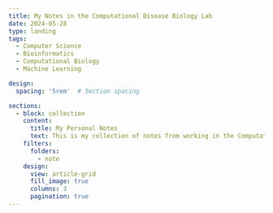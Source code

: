 ```yaml
---
title: My Notes in the Computational Disease Biology Lab
date: 2024-05-28
type: landing
tags:
  - Computer Science
  - Bioinformatics
  - Computational Biology
  - Machine Learning

design:
  spacing: '5rem'  # Section spacing

sections:
  - block: collection
    content:
      title: My Personal Notes
      text: This is my collection of notes from working in the Computational Disease Biology Lab under the supervision of Professor Rachel Melamed.
    filters:
      folders:
        - note
    design:
      view: article-grid
      fill_image: true
      columns: 3
      pagination: true
---
```

